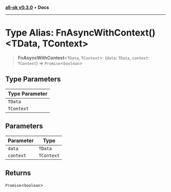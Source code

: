 [**all-ok v0.3.0**](../../README.md) • **Docs**

***

# Type Alias: FnAsyncWithContext()\<TData, TContext\>

> **FnAsyncWithContext**\<`TData`, `TContext`\>: (`data`: `TData`, `context`: `TContext`) => `Promise`\<`boolean`\>

## Type Parameters

| Type Parameter |
| ------ |
| `TData` |
| `TContext` |

## Parameters

| Parameter | Type |
| ------ | ------ |
| `data` | `TData` |
| `context` | `TContext` |

## Returns

`Promise`\<`boolean`\>
